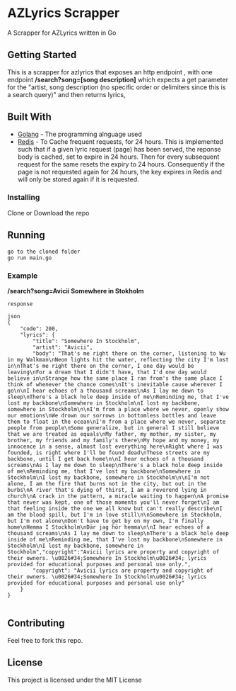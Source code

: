 # AZLyrics Scrapper

A Scrapper for AZLyrics written in Go

## Getting Started

This is a scrapper for azlyrics that exposes an http endpoint , with one endpoint **/search?song=[song description]** which expects a get parameter for the "artist, song description (no specific order or delimiters since this is a search query)" and then returns lyrics, 

## Built With

* [Golang](https://golang.org/) - The programming alnguage used
* [Redis](https://redis.io/) - To Cache frequent requests, for 24 hours. This is implemented such that if a given lyric request (page) has been served, the reponse body is cached, set to expire in 24 hours. Then for every subsequent request for the same resets the expiry to 24 hours. Consequently if the page is not requested again for 24 hours, the key expires in Redis and will only be stored again if it is requested.

### Installing

Clone or Download the repo

## Running

```
go to the cloned folder
go run main.go
```

### Example

**/search?song=Avicii Somewhere in Stokholm**

```
response 

json
{
    "code": 200,
    "lyrics": {
        "title": "Somewhere In Stockholm",
        "artist": "Avicii",
        "body": "That's me right there on the corner, listening to Wu in my Walkman\nNeon lights hit the water, reflecting the city I'm lost in\nThat's me right there on the corner, I one day would be leaving\nFor a dream that I didn't have, that I'd one day would believe in\nStrange how the same place I ran from's the same place I think of whenever the chance comes\nIt's inevitable cause wherever I go\n\nI hear echoes of a thousand screams\nAs I lay me down to sleep\nThere's a black hole deep inside of me\nReminding me, that I've lost my backbone\nSomewhere in Stockholm\nI lost my backbone, somewhere in Stockholm\n\nI'm from a place where we never, openly show our emotions\nWe drown our sorrows in bottomless bottles and leave them to float in the ocean\nI'm from a place where we never, separate people from people\nSome generalize, but in general I still believe that we are treated as equals\nMy father, my mother, my sister, my brother, my friends and my family's there\nMy hope and my money, my innocence in a sense, almost lost everything here\nRight where I was founded, is right where I'll be found dead\nThese streets are my backbone, until I get back home\n\nI hear echoes of a thousand screams\nAs I lay me down to sleep\nThere's a black hole deep inside of me\nReminding me, that I've lost my backbone\nSomewhere in Stockholm\nI lost my backbone, somewhere in Stockholm\n\nI'm not alone, I am the fire that burns not in the city, but out in the burbs\nA river that's dying of thirst, I am a reverend lying in church\nA crack in the pattern, a miracle waiting to happen\nA promise that never was kept, one of those moments you'll never forget\nI am that feeling inside the one we all know but can't really describe\nI am the blood spill, but I'm in love still\n\nSomewhere in Stockholm, but I'm not alone\nDon't have to get by on my own, I'm finally home\nHemma I Stockholm\nDär jag hör hemma\n\nI hear echoes of a thousand screams\nAs I lay me down to sleep\nThere's a black hole deep inside of me\nReminding me, that I've lost my backbone\nSomewhere in Stockholm\nI lost my backbone, somewhere in Stockholm","copyright":"Avicii lyrics are property and copyright of their owners. \u0026#34;Somewhere In Stockholm\u0026#34; lyrics provided for educational purposes and personal use only.",
        "copyright": "Avicii lyrics are property and copyright of their owners. \u0026#34;Somewhere In Stockholm\u0026#34; lyrics provided for educational purposes and personal use only"
    }
}


```
## Contributing

Feel free to fork this repo.

## License

This project is licensed under the MIT License 


